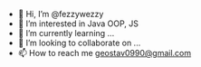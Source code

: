 - 👋 Hi, I’m @fezzywezzy
- 👀 I’m interested in Java OOP, JS
- 🌱 I’m currently learning ...
- 💞️ I’m looking to collaborate on ...
- 📫 How to reach me geostav0990@gmail.com

<!---
fezzywezzy/fezzywezzy is a ✨ special ✨ repository because its `README.md` (this file) appears on your GitHub profile.
You can click the Preview link to take a look at your changes.
--->
